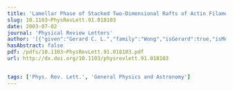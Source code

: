 ```yaml
---
title: 'Lamellar Phase of Stacked Two-Dimensional Rafts of Actin Filaments'
slug: 10.1103~PhysRevLett.91.018103
date: 2003-07-02
journal: 'Physical Review Letters'
author: '[{"given":"Gerard C. L.","family":"Wong","isGerard":true,"isMember":true,"isFirst":false,"isCorresponding":false},{"given":"Alison","family":"Lin","isGerard":false,"isMember":false,"isFirst":false,"isCorresponding":false},{"given":"Jay X.","family":"Tang","isGerard":false,"isMember":false,"isFirst":false,"isCorresponding":false},{"given":"Youli","family":"Li","isGerard":false,"isMember":false,"isFirst":false,"isCorresponding":false},{"given":"Paul A.","family":"Janmey","isGerard":false,"isMember":false,"isFirst":false,"isCorresponding":false},{"given":"Cyrus R.","family":"Safinya","isGerard":false,"isMember":false,"isFirst":false,"isCorresponding":false}]'
hasAbstract: false
pdf: /pdfs/10.1103~PhysRevLett.91.018103.pdf
url: http://dx.doi.org/10.1103/physrevlett.91.018103


tags: ['Phys. Rev. Lett.', 'General Physics and Astronomy']
---
```

<!--truncate-->